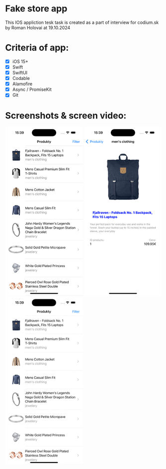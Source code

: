 # Fake store app
This IOS appliction tesk task is created as a part of interview for codium.sk by Roman Holovai at 19.10.2024

# Criteria of app:
- [x] iOS 15+
- [x] Swift
- [x] SwiftUI
- [x] Codable
- [x] Alamofire
- [x] Async / PromiseKit
- [x] Git

# Screenshots & screen video:
<p align="leading">
  <img src="1.png" width="250"/>
  <img src="2.png" width="250"/>
  <img src="3.gif" width="250"/>
</p>
